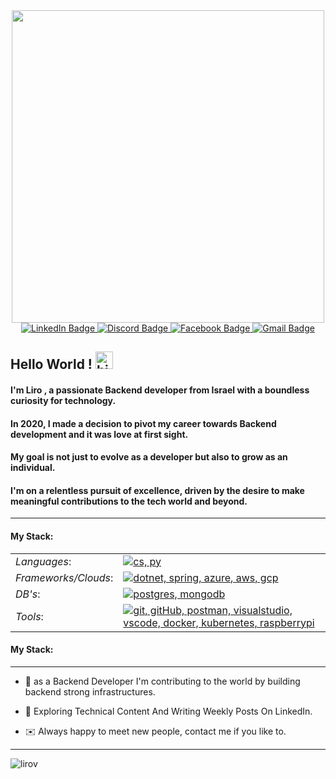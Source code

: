 <div id="header" align="center">
  <img src="https://media.giphy.com/media/f3iwJFOVOwuy7K6FFw/giphy.gif" width="500"/>
</div>
<div id="badges" align="center">
  <a href="https://www.linkedin.com/in/lironvinik/">
    <img src="https://img.shields.io/badge/LinkedIn-blue?style=for-the-badge&logo=linkedin&logoColor=white" alt="LinkedIn Badge"/>
  </a>
  <a href="https://discordapp.com/users/1054447432240463952">
    <img src="https://img.shields.io/badge/Discord-purple?style=for-the-badge&logo=discord&logoColor=white" alt="Discord Badge"/>
  </a>
  <a href="https://www.facebook.com/profile.php?id=100041203895610">
    <img src="https://img.shields.io/badge/Facebook-blue?style=for-the-badge&logo=facebook&logoColor=white" alt="Facebook Badge"/>
  </a>
    <a href="mailto:lirovink@gmail.com">
    <img src="https://img.shields.io/badge/-lirovink-c0392b?style=for-the-badge&logo=gmail&logoColor=white" alt="Gmail Badge"/>
  </a>

</div>
<img src="https://komarev.com/ghpvc/?lirov&style=flat-square&color=blue" alt=""/>

## Hello World ! <img src="https://user-images.githubusercontent.com/1303154/88677602-1635ba80-d120-11ea-84d8-d263ba5fc3c0.gif" width="28px" alt="hi">

#### I'm Liro , a passionate Backend developer from Israel with a boundless curiosity for technology.
#### In 2020, I made a decision to pivot my career towards Backend development and it was love at first sight.
#### My goal is not just to evolve as a developer but also to grow as an individual. 
#### I'm on a relentless pursuit of excellence, driven by the desire to make meaningful contributions to the tech world and beyond. 

---

#### My Stack:
| | |
| --- | ---|
| *Languages*: |[![cs, py](https://skillicons.dev/icons?i=cs,py)](https://skillicons.dev)
| *Frameworks/Clouds*: |[![dotnet, spring, azure, aws, gcp](https://skillicons.dev/icons?i=dotnet,spring,azure,aws,gcp)](https://skillicons.dev)
| *DB's*: |[![postgres, mongodb](https://skillicons.dev/icons?i=postgres,mongodb)](https://skillicons.dev)
| *Tools*: |[![git, gitHub, postman, visualstudio, vscode, docker, kubernetes, raspberrypi](https://skillicons.dev/icons?i=git,github,postman,visualstudio,vscode,docker,kubernetes,raspberrypi)](https://skillicons.dev)

#### My Stack:

<!-- TODO: Make technologies links takes you to repositories -->
<!--
<div align="center">
  <img src="https://github.com/devicons/devicon/blob/master/icons/dotnetcore/dotnetcore-original.svg" title=".NET" alt=".NET" width="50" height="50"/>&nbsp;
  <img src="https://github.com/devicons/devicon/blob/master/icons/csharp/csharp-line.svg" title="Csharp"  alt="Csharp" width="50" height="50"/>&nbsp;
  <img src="https://github.com/devicons/devicon/blob/master/icons/postgresql/postgresql-original-wordmark.svg" title="Postgrassql" alt="Postgrassql" width="50" height="50"/>&nbsp;
  <img src="https://github.com/devicons/devicon/blob/master/icons/spring/spring-original.svg" title="Spring" alt="Spring" width="50" height="50"/>&nbsp;
  <img src="https://github.com/devicons/devicon/blob/master/icons/mongodb/mongodb-original-wordmark.svg" title="Mongodb" alt="Mongodb" width="50" height="50"/>&nbsp;
  <img src="https://github.com/devicons/devicon/blob/master/icons/azure/azure-original.svg" title="Azure" alt="Azure" width="50" height="50"/>&nbsp;
  <img src="https://github.com/devicons/devicon/blob/master/icons/git/git-original.svg" title="Git" **alt="Git" width="50" height="50"/>
  <img src="https://github.com/devicons/devicon/blob/master/icons/docker/docker-original-wordmark.svg" title="Docker" **alt="docker" width="50" height="50"/>
  <img src="https://github.com/devicons/devicon/blob/master/icons/swagger/swagger-original.svg" title="Swagger" **alt="Swagger" width="50" height="50"/>
  <img src="https://github.com/devicons/devicon/blob/master/icons/amazonwebservices/amazonwebservices-original-wordmark.svg" title="Amazonwebservices" **alt="Amazonwebservices" width="50" height="50"/>
  <img src="https://github.com/devicons/devicon/blob/master/icons/postman/postman-original.svg" title="postman" **alt="Postman" width="50" height="50"/>
</div>
-->
---

- :telescope: as a Backend Developer I'm contributing to the world by building backend strong infrastructures.

- :seedling: Exploring Technical Content And Writing Weekly Posts On LinkedIn.

- :envelope: Always happy to meet new people, contact me if you like to.

---

<p>&nbsp;<img align=left src="https://github-readme-stats.vercel.app/api/top-langs/?username=lirov" alt="lirov" /></p>

